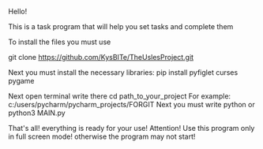 Hello!

This is a task program that will help you set tasks and complete them

To install the files you must use 

git clone https://github.com/KysBITe/TheUslesProject.git

Next you must install the necessary libraries: pip install pyfiglet curses pygame

Next open terminal
write there cd path_to_your_project
For example: c:/users/pycharm/pycharm_projects/FORGIT 
Next you must write python or python3 MAIN.py

That's all! everything is ready for your use!
Attention! Use this program only in full screen mode! otherwise the program may not start!
